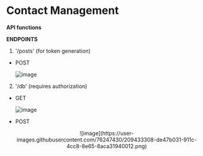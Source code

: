 <h1>Contact Management</h1> 

**API functions**

**ENDPOINTS**</br>
1. '/posts' (for token generation)</br>
* POST
  
  ![image](https://user-images.githubusercontent.com/76247430/209433421-682d5444-b536-40ec-ba92-e434bbe0487d.png)


2. '/db' (requires authorization)

* GET
    
  ![image](https://user-images.githubusercontent.com/76247430/209433351-67aea0ed-c6f1-49f5-9e26-a7ba2b73da16.png)

* POST
  <div style="text-align: center">
    ![image](https://user-images.githubusercontent.com/76247430/209433308-de47b031-911c-4cc8-8e65-8aca31940012.png)
  </div>
  
